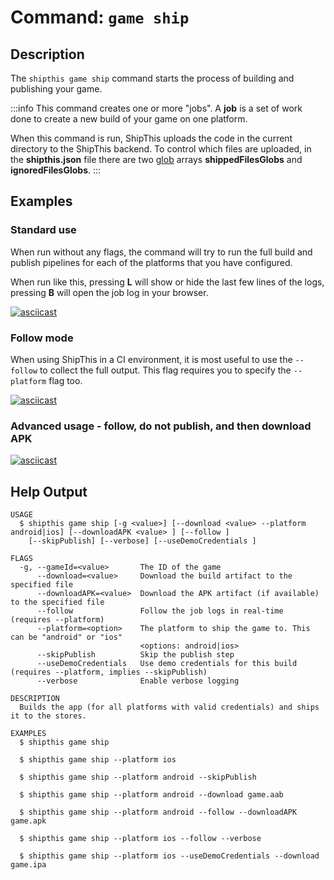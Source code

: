 # Command: `game ship`

## Description

The `shipthis game ship` command starts the process of building and publishing your game.

:::info
This command creates one or more "jobs". A **job** is a set of work done to create a new build of your game on one platform.

When this command is run, ShipThis uploads the code in the current directory to the ShipThis backend.
To control which files are uploaded, in the **shipthis.json** file there are two [glob](https://en.wikipedia.org/wiki/Glob_(programming)) arrays **shippedFilesGlobs** and **ignoredFilesGlobs**.
:::

## Examples

### Standard use

When run without any flags, the command will try to run the full build and publish pipelines for each of the platforms that you have configured.

When run like this, pressing **L** will show or hide the last few lines of the logs, pressing **B** will open the job log in your browser.

[![asciicast](https://asciinema.org/a/7e1jPMx5i69VyM6TynkeFU0dI.svg)](https://asciinema.org/a/7e1jPMx5i69VyM6TynkeFU0dI#shipthis-col80row24)

### Follow mode

When using ShipThis in a CI environment, it is most useful to use the `--follow` to collect the full output. This flag requires you to specify the `--platform` flag too.

[![asciicast](https://asciinema.org/a/gKmZ0E1rJ4oiT9SyuSivXBZfY.svg)](https://asciinema.org/a/gKmZ0E1rJ4oiT9SyuSivXBZfY#shipthis-col80row24)

### Advanced usage - follow, do not publish, and then download APK

[![asciicast](https://asciinema.org/a/GNf0t8niOlrMDsgPKqmBcuqQh.svg)](https://asciinema.org/a/GNf0t8niOlrMDsgPKqmBcuqQh#shipthis-col80row24)

## Help Output

```help
USAGE
  $ shipthis game ship [-g <value>] [--download <value> --platform android|ios] [--downloadAPK <value> ] [--follow ]
    [--skipPublish] [--verbose] [--useDemoCredentials ]

FLAGS
  -g, --gameId=<value>       The ID of the game
      --download=<value>     Download the build artifact to the specified file
      --downloadAPK=<value>  Download the APK artifact (if available) to the specified file
      --follow               Follow the job logs in real-time (requires --platform)
      --platform=<option>    The platform to ship the game to. This can be "android" or "ios"
                             <options: android|ios>
      --skipPublish          Skip the publish step
      --useDemoCredentials   Use demo credentials for this build (requires --platform, implies --skipPublish)
      --verbose              Enable verbose logging

DESCRIPTION
  Builds the app (for all platforms with valid credentials) and ships it to the stores.

EXAMPLES
  $ shipthis game ship

  $ shipthis game ship --platform ios

  $ shipthis game ship --platform android --skipPublish

  $ shipthis game ship --platform android --download game.aab

  $ shipthis game ship --platform android --follow --downloadAPK game.apk

  $ shipthis game ship --platform ios --follow --verbose

  $ shipthis game ship --platform ios --useDemoCredentials --download game.ipa
```

